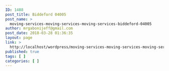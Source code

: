 ```yaml
---
ID: 1488
post_title: Biddeford 04005
post_name: >
  moving-services-moving-services-moving-services-biddeford-04005
author: mrgabonijeff@gmail.com
post_date: 2018-03-28 01:36:35
layout: page
link: >
  http://localhost/wordpress/moving-services-moving-services-moving-services-biddeford-04005/
published: true
tags: [ ]
categories: [ ]
---
```

